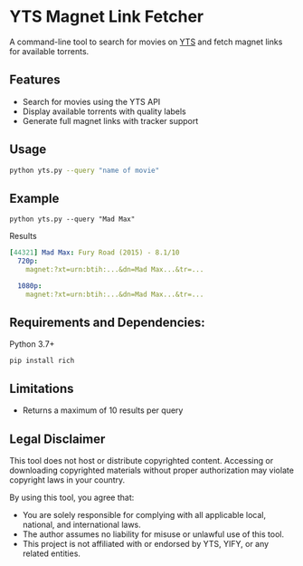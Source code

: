 # YTS Magnet Link Fetcher

A command-line tool to search for movies on [YTS](https://yts.mx) and fetch magnet links for available torrents.

## Features

-  Search for movies using the YTS API
-  Display available torrents with quality labels
-  Generate full magnet links with tracker support


## Usage

```bash
python yts.py --query "name of movie"
```
## Example
```
python yts.py --query "Mad Max"
```
Results
```YAML
[44321] Mad Max: Fury Road (2015) - 8.1/10
  720p:
    magnet:?xt=urn:btih:...&dn=Mad Max...&tr=...

  1080p:
    magnet:?xt=urn:btih:...&dn=Mad Max...&tr=...
```
## Requirements and Dependencies:
Python 3.7+
```
pip install rich
```
## Limitations
- Returns a maximum of 10 results per query

## Legal Disclaimer
This tool  does not host or distribute copyrighted content. Accessing or downloading copyrighted materials without proper authorization may violate copyright laws in your country.

By using this tool, you agree that:
- You are solely responsible for complying with all applicable local, national, and international laws.
- The author assumes no liability for misuse or unlawful use of this tool.
- This project is not affiliated with or endorsed by YTS, YIFY, or any related entities.
